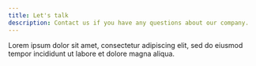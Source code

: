 ```yaml
---
title: Let's talk
description: Contact us if you have any questions about our company.
---
```


Lorem ipsum dolor sit amet, consectetur adipiscing elit, sed do eiusmod tempor incididunt ut labore et dolore magna
aliqua. 
